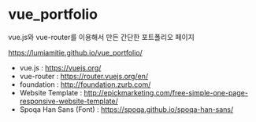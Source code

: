 # vue_portfolio

vue.js와 vue-router를 이용해서 만든 간단한 포트폴리오 페이지

<https://lumiamitie.github.io/vue_portfolio/>

- vue.js : <https://vuejs.org/>
- vue-router : <https://router.vuejs.org/en/>
- foundation : <http://foundation.zurb.com/>
- Website Template : <http://epickmarketing.com/free-simple-one-page-responsive-website-template/>
- Spoqa Han Sans (Font) : <https://spoqa.github.io/spoqa-han-sans/>
